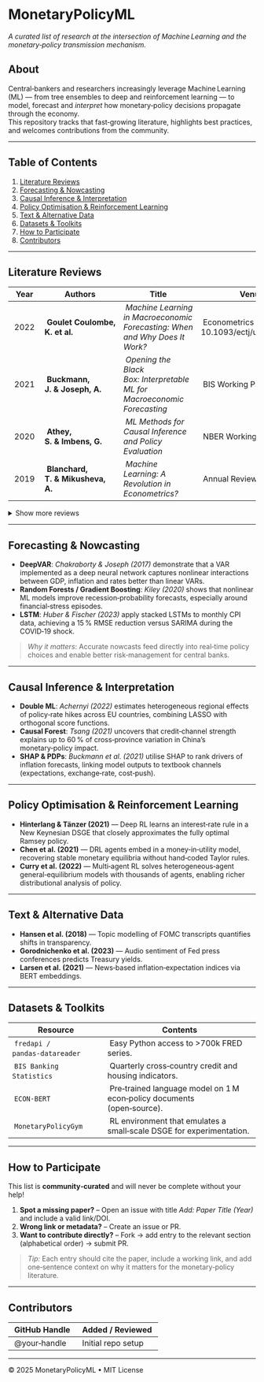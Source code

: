 # MonetaryPolicyML  
*A curated list of research at the intersection of Machine Learning and the monetary‑policy transmission mechanism.*  

## About  
Central‑bankers and researchers increasingly leverage Machine Learning (ML) — from tree ensembles to deep and reinforcement learning — to model, forecast and *interpret* how monetary‑policy decisions propagate through the economy.  
This repository tracks that fast‑growing literature, highlights best practices, and welcomes contributions from the community.

---

## Table of Contents  
1. [Literature Reviews](#literature-reviews)  
2. [Forecasting & Nowcasting](#forecasting--nowcasting)  
3. [Causal Inference & Interpretation](#causal-inference--interpretation)  
4. [Policy Optimisation & Reinforcement Learning](#policy-optimisation--reinforcement-learning)  
5. [Text & Alternative Data](#text--alternative-data)  
6. [Datasets & Toolkits](#datasets--toolkits)  
7. [How to Participate](#how-to-participate)  
8. [Contributors](#contributors)

---

## Literature Reviews  
| Year | Authors | Title | Venue / DOI |
|------|---------|-------|-------------|
| 2022 | **Goulet Coulombe, K. et al.** | *Machine Learning in Macroeconomic Forecasting: When and Why Does It Work?* | Econometrics Journal — 10.1093/ectj/utad015 |
| 2021 | **Buckmann, J. & Joseph, A.** | *Opening the Black Box: Interpretable ML for Macroeconomic Forecasting* | BIS Working Paper 950 |
| 2020 | **Athey, S. & Imbens, G.** | *ML Methods for Causal Inference and Policy Evaluation* | NBER Working Paper 24963 |
| 2019 | **Blanchard, T. & Mikusheva, A.** | *Machine Learning: A Revolution in Econometrics?* | Annual Review of Economics 11 |

<details>
<summary>Show more reviews</summary>

* **Mosavi et al. (2020)** — *Comprehensive Review of Deep RL Methods and Applications in Economics* — Mathematics 8 (10):1640.
* **Charpentier et al. (2021)** — *Reinforcement Learning in Economics and Finance* — Computational Economics.
* **Tilbury (2022)** — *Reinforcement Learning for Economic Policy: A New Frontier?* — arXiv:2206.08781.
</details>

---

## Forecasting & Nowcasting  
- **DeepVAR**: _Chakraborty & Joseph (2017)_ demonstrate that a VAR implemented as a deep neural network captures nonlinear interactions between GDP, inflation and rates better than linear VARs.  
- **Random Forests / Gradient Boosting**: _Kiley (2020)_ shows that nonlinear ML models improve recession‑probability forecasts, especially around financial‑stress episodes.  
- **LSTM**: _Huber & Fischer (2023)_ apply stacked LSTMs to monthly CPI data, achieving a 15 % RMSE reduction versus SARIMA during the COVID‑19 shock.

> *Why it matters*: Accurate nowcasts feed directly into real‑time policy choices and enable better risk‑management for central banks.

---

## Causal Inference & Interpretation  
- **Double ML**: _Achernyi (2022)_ estimates heterogeneous regional effects of policy‑rate hikes across EU countries, combining LASSO with orthogonal score functions.  
- **Causal Forest**: _Tsang (2021)_ uncovers that credit‑channel strength explains up to 60 % of cross‑province variation in China’s monetary‑policy impact.  
- **SHAP & PDPs**: _Buckmann et al. (2021)_ utilise SHAP to rank drivers of inflation forecasts, linking model outputs to textbook channels (expectations, exchange‑rate, cost‑push).

---

## Policy Optimisation & Reinforcement Learning  
- **Hinterlang & Tänzer (2021)** — Deep RL learns an interest‑rate rule in a New Keynesian DSGE that closely approximates the fully optimal Ramsey policy.  
- **Chen et al. (2021)** — DRL agents embed in a money‑in‑utility model, recovering stable monetary equilibria without hand‑coded Taylor rules.  
- **Curry et al. (2022)** — Multi‑agent RL solves heterogeneous‑agent general‑equilibrium models with thousands of agents, enabling richer distributional analysis of policy.

---

## Text & Alternative Data  
- **Hansen et al. (2018)** — Topic modelling of FOMC transcripts quantifies shifts in transparency.  
- **Gorodnichenko et al. (2023)** — Audio sentiment of Fed press conferences predicts Treasury yields.  
- **Larsen et al. (2021)** — News‑based inflation‑expectation indices via BERT embeddings.

---

## Datasets & Toolkits  
| Resource | Contents |
|----------|----------|
| `fredapi / pandas‑datareader` | Easy Python access to >700k FRED series. |
| `BIS Banking Statistics` | Quarterly cross‑country credit and housing indicators. |
| `ECON‑BERT` | Pre‑trained language model on 1 M econ‑policy documents (open‑source). |
| `MonetaryPolicyGym` | RL environment that emulates a small‑scale DSGE for experimentation. |

---

## How to Participate  
This list is **community‑curated** and will never be complete without your help!  
1. **Spot a missing paper?** – Open an issue with title *Add: Paper Title (Year)* and include a valid link/DOI.  
2. **Wrong link or metadata?** – Create an issue or PR.  
3. **Want to contribute directly?** – Fork → add entry to the relevant section (alphabetical order) → submit PR.  

> *Tip:* Each entry should cite the paper, include a working link, and add one‑sentence context on why it matters for the monetary‑policy literature.

---

## Contributors  
| GitHub Handle | Added / Reviewed |
|---------------|-----------------|
| @your‑handle | Initial repo setup |

---

© 2025 MonetaryPolicyML • MIT License

